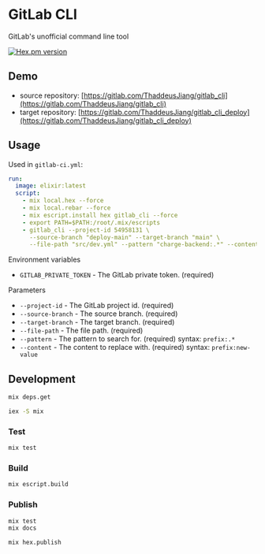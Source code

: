 # GitLab CLI

GitLab's unofficial command line tool

[![Hex.pm version](https://img.shields.io/hexpm/v/gitlab_cli.svg)](https://hex.pm/packages/gitlab_cli)

## Demo

- source repository: [https://gitlab.com/ThaddeusJiang/gitlab_cli](https://gitlab.com/ThaddeusJiang/gitlab_cli)
- target repository: [https://gitlab.com/ThaddeusJiang/gitlab_cli_deploy](https://gitlab.com/ThaddeusJiang/gitlab_cli_deploy)

## Usage

Used in `gitlab-ci.yml`:

```yaml
run:
  image: elixir:latest
  script:
    - mix local.hex --force
    - mix local.rebar --force
    - mix escript.install hex gitlab_cli --force
    - export PATH=$PATH:/root/.mix/escripts
    - gitlab_cli --project-id 54958131 \
      --source-branch "deploy-main" --target-branch "main" \
      --file-path "src/dev.yml" --pattern "charge-backend:.*" --content "charge-backend:${CI_COMMIT_SHA}"
```

Environment variables

- `GITLAB_PRIVATE_TOKEN` - The GitLab private token. (required)

Parameters

- `--project-id` - The GitLab project id. (required)
- `--source-branch` - The source branch. (required)
- `--target-branch` - The target branch. (required)
- `--file-path` - The file path. (required)
- `--pattern` - The pattern to search for. (required) syntax: `prefix:.*`
- `--content` - The content to replace with. (required) syntax: `prefix:new-value`

## Development

```bash
mix deps.get

iex -S mix
```

### Test

```bash
mix test
```

### Build

```bash
mix escript.build
```

### Publish

```bash
mix test
mix docs

mix hex.publish
```

